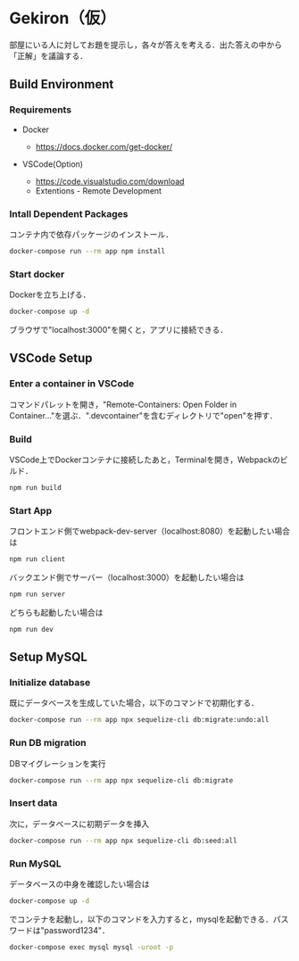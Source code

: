 # Gekiron（仮）

部屋にいる人に対してお題を提示し，各々が答えを考える．出た答えの中から「正解」を議論する．

## Build Environment
### Requirements
- Docker
	- https://docs.docker.com/get-docker/

- VSCode(Option)
    - https://code.visualstudio.com/download
    - Extentions - Remote Development

### Intall Dependent Packages
コンテナ内で依存パッケージのインストール．
```sh
docker-compose run --rm app npm install
```
### Start docker
Dockerを立ち上げる．
```sh
docker-compose up -d
```
ブラウザで"localhost:3000"を開くと，アプリに接続できる．

## VSCode Setup
### Enter a container in VSCode
コマンドパレットを開き，"Remote-Containers: Open Folder in Container..."を選ぶ．".devcontainer"を含むディレクトリで"open"を押す．

### Build
VSCode上でDockerコンテナに接続したあと，Terminalを開き，Webpackのビルド．
```sh
npm run build
```

### Start App
フロントエンド側でwebpack-dev-server（localhost:8080）を起動したい場合は
```sh
npm run client
```
バックエンド側でサーバー（localhost:3000）を起動したい場合は
```sh
npm run server
```
どちらも起動したい場合は
```sh
npm run dev
```

## Setup MySQL
### Initialize database
既にデータベースを生成していた場合，以下のコマンドで初期化する．
```sh
docker-compose run --rm app npx sequelize-cli db:migrate:undo:all
```

### Run DB migration
DBマイグレーションを実行
```sh
docker-compose run --rm app npx sequelize-cli db:migrate
```

### Insert data
次に，データベースに初期データを挿入
```sh
docker-compose run --rm app npx sequelize-cli db:seed:all
```

### Run MySQL
データベースの中身を確認したい場合は
```sh
docker-compose up -d
```
でコンテナを起動し，以下のコマンドを入力すると，mysqlを起動できる．パスワードは"password1234"．
```sh
docker-compose exec mysql mysql -uroot -p
```
